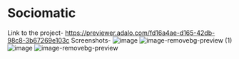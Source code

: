 # Sociomatic
Link to the project- https://previewer.adalo.com/fd16a4ae-d165-42db-98c8-3b67269e103c
Screenshots-
![image](https://user-images.githubusercontent.com/72443636/139541768-95a11966-875d-4234-870b-e3f90a6ec46b.png)
![image-removebg-preview (1)](https://user-images.githubusercontent.com/72443636/139541859-e7373500-a8a1-4ca7-b247-2a0ed59b7f66.png)
![image](https://user-images.githubusercontent.com/72443636/139541862-cd74081c-ec27-4b28-a556-d444a592ccc7.png)
![image-removebg-preview](https://user-images.githubusercontent.com/72443636/139541848-248a5045-1d40-40f8-ae5e-bd5e1e1760c2.png)
